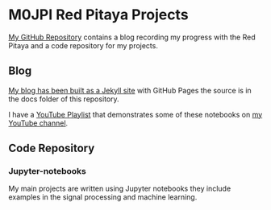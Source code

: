 # M0JPI Red Pitaya Projects

[My GitHub Repository](https://github.com/M0JPI/red-pitaya-projects) contains a blog recording my progress with the Red Pitaya and a code repository for my projects.

## Blog

[My blog has been built as a Jekyll site](https://m0jpi.github.io/red-pitaya-projects/) with GitHub Pages the source is in the docs folder of this repository.

I have a [YouTube Playlist](https://youtube.com/playlist?list=PLvvInZopn1uD8gIRCfB5gS9av4rGmn3Lc) that demonstrates some of these notebooks on [my YouTube channel](https://www.youtube.com/channel/UCgw-p_E2i3nQuJ85uvOskqA).

## Code Repository
### Jupyter-notebooks
My main projects are written using Jupyter notebooks they include examples in the signal processing and machine learning.
